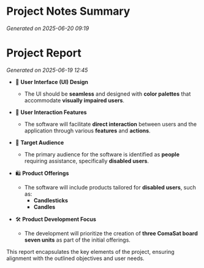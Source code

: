 # Project Notes Summary

*Generated on 2025-06-20 09:19*

# Project Report

*Generated on 2025-06-19 12:45*

- 🎨 **User Interface (UI) Design**
  - The UI should be **seamless** and designed with **color palettes** that accommodate **visually impaired users**.
  
- 🤝 **User Interaction Features**
  - The software will facilitate **direct interaction** between users and the application through various **features** and **actions**.

- 🎯 **Target Audience**
  - The primary audience for the software is identified as **people** requiring assistance, specifically **disabled users**.

- 🛍️ **Product Offerings**
  - The software will include products tailored for **disabled users**, such as:
    - **Candlesticks**
    - **Candles**

- 🛠️ **Product Development Focus**
  - The development will prioritize the creation of **three ComaSat board seven units** as part of the initial offerings.

This report encapsulates the key elements of the project, ensuring alignment with the outlined objectives and user needs.